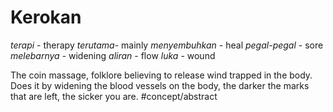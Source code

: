 # Kerokan
*terapi* - therapy
*terutama*- mainly
*menyembuhkan* - heal
*pegal-pegal* - sore
*melebarnya* - widening
*aliran* - flow
*luka* - wound

The coin massage, folklore believing to release wind trapped in the body. Does it by widening the blood vessels on the body, the darker the marks that are left, the sicker you are.
#concept/abstract 